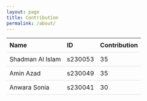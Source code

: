```yaml
---
layout: page
title: Contribution
permalink: /about/
---
```


<html lang="en">
<head>
<meta charset="UTF-8">
<meta name="viewport" content="width=device-width, initial-scale=1.0">
<style>
  table {
    width: 100%;
    border-collapse: collapse;
  }
  th, td {
    text-align: left;
    padding: 8px;
    border-bottom: 1px solid #ddd;
  }
  tr:hover {background-color:#f5f5f5;}
</style>
</head>
<body>

<table>
  <tr>
    <th>Name</th>
    <th>ID</th>
    <th>Contribution</th>
  </tr>
  <tr>
    <td>Shadman Al Islam</td>
    <td>s230053</td>
    <td>35</td>
  </tr>
  <tr>
    <td>Amin Azad</td>
    <td>s230049</td>
    <td>35</td>
  </tr>
  <tr>
    <td>Anwara Sonia</td>
    <td>s230041</td>
    <td>30</td>
  </tr>
</table>

</body>
</html>
